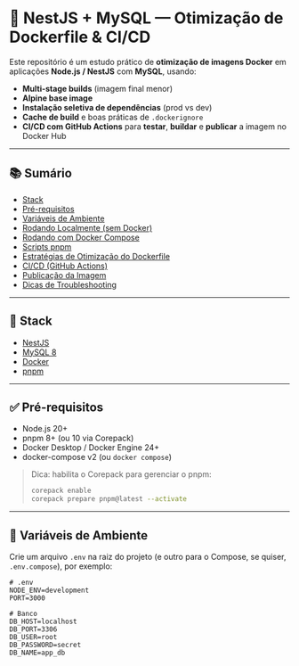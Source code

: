 # 🐳 NestJS + MySQL — Otimização de Dockerfile & CI/CD

Este repositório é um estudo prático de **otimização de imagens Docker** em aplicações **Node.js / NestJS** com **MySQL**, usando:
- **Multi-stage builds** (imagem final menor)
- **Alpine base image**
- **Instalação seletiva de dependências** (prod vs dev)
- **Cache de build** e boas práticas de `.dockerignore`
- **CI/CD com GitHub Actions** para **testar**, **buildar** e **publicar** a imagem no Docker Hub

---

## 📚 Sumário
- [Stack](#-stack)
- [Pré-requisitos](#-pré-requisitos)
- [Variáveis de Ambiente](#-variáveis-de-ambiente)
- [Rodando Localmente (sem Docker)](#-rodando-localmente-sem-docker)
- [Rodando com Docker Compose](#-rodando-com-docker-compose)
- [Scripts pnpm](#-scripts-pnpm)
- [Estratégias de Otimização do Dockerfile](#-estratégias-de-otimização-do-dockerfile)
- [CI/CD (GitHub Actions)](#-cicd-github-actions)
- [Publicação da Imagem](#-publicação-da-imagem)
- [Dicas de Troubleshooting](#-dicas-de-troubleshooting)

---

## 🧰 Stack
- [NestJS](https://nestjs.com/)
- [MySQL 8](https://hub.docker.com/_/mysql)
- [Docker](https://www.docker.com/)
- [pnpm](https://pnpm.io/)

---

## ✅ Pré-requisitos
- Node.js 20+
- pnpm 8+ (ou 10 via Corepack)
- Docker Desktop / Docker Engine 24+
- docker-compose v2 (ou `docker compose`)

> Dica: habilita o Corepack para gerenciar o pnpm:
> ```bash
> corepack enable
> corepack prepare pnpm@latest --activate
> ```

---

## 🔐 Variáveis de Ambiente
Crie um arquivo `.env` na raiz do projeto (e outro para o Compose, se quiser, `.env.compose`), por exemplo:

```env
# .env
NODE_ENV=development
PORT=3000

# Banco
DB_HOST=localhost
DB_PORT=3306
DB_USER=root
DB_PASSWORD=secret
DB_NAME=app_db
